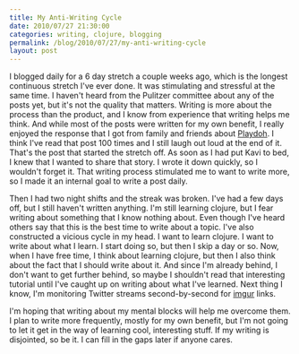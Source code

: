 ```yaml
---
title: My Anti-Writing Cycle
date: 2010/07/27 21:30:00
categories: writing, clojure, blogging
permalink: /blog/2010/07/27/my-anti-writing-cycle
layout: post
---
```


I blogged daily for a 6 day stretch a couple weeks ago, which is the
longest continuous stretch I've ever done. It was stimulating and stressful
at the same time. I haven't heard from the Pulitzer committee about any of
the posts yet, but it's not the quality that matters. Writing is more about
the process than the product, and I know from experience that writing helps
me think. And while most of the posts were written for my own benefit, I
really enjoyed the response that I got from family and friends about
[Playdoh](/blog/2010/07/15/playdoh). I think I've read that post 100 times
and I still laugh out loud at the end of it. That's the post that started
the stretch off. As soon as I had put Kavi to bed, I knew that I wanted to
share that story. I wrote it down quickly, so I wouldn't forget it. That
writing process stimulated me to want to write more, so I made it an
internal goal to write a post daily.

Then I had two night shifts and the streak was broken. I've had a few days
off, but I still haven't written anything. I'm still learning clojure, but
I fear writing about something that I know nothing about. Even though I've
heard others say that this is the best time to write about a topic. I've
also constructed a vicious cycle in my head. I want to learn clojure. I
want to write about what I learn. I start doing so, but then I skip a day
or so. Now, when I have free time, I think about learning clojure, but then
I also think about the fact that I should write about it. And since I'm
already behind, I don't want to get further behind, so maybe I shouldn't
read that interesting tutorial until I've caught up on writing about what
I've learned. Next thing I know, I'm monitoring Twitter streams
second-by-second for [imgur](http://imgur.com) links.

I'm hoping that writing about my mental blocks will help me overcome
them. I plan to write more frequently, mostly for my own benefit, but I'm
not going to let it get in the way of learning cool, interesting stuff. If
my writing is disjointed, so be it. I can fill in the gaps later if anyone
cares.